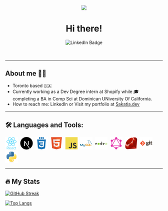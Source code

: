 
<!-- source - https://www.sitepoint.com/github-profile-readme/-->
<div id="header" align="center">
  <img src="https://media0.giphy.com/media/v1.Y2lkPTc5MGI3NjExYWI0N2VlMjUxNDEwMjlkOGQ1NWMxMGJmMzk1ZTQxYjJhZjU3MmMzMyZjdD1z/j1soPQE95y0eXhMwKT/giphy.gif" width="100"/>
  <h1>Hi there!</h1>
  <div id="badges">
    <a><img src="https://img.shields.io/badge/LinkedIn-blue?style=for-the-badge&logo=linkedin&logoColor=white" alt="LinkedIn Badge"/></a>
      <br>
      <br>
      <img src="https://komarev.com/ghpvc/?username=this-is-emma&style=flat-square&color=blue" alt=""/>  
  </div>
</div>

---

## About me :woman_technologist: 

<ul>
 <li>Toronto based 🇨🇦 </li>
 <li>Currently working as a Dev Degree intern at Shopify while 🎓 completing a BA in Comp Sci at Dominican UNiversity Of California.</li> 
  <li>How to reach me: LinkedIn or Visit my portfolio at <a href="sakatia.dev">Sakatia.dev</a></li> 
</ul>

---

## :hammer_and_wrench: Languages and Tools:

<div>
  <img src="https://github.com/devicons/devicon/blob/master/icons/react/react-original-wordmark.svg" title="React" alt="React" width="40" height="40"/>&nbsp;
  <img src="https://raw.githubusercontent.com/devicons/devicon/master/icons/nextjs/nextjs-original.svg" title="NextJs" alt="NextJs" width="40" height="40"/>&nbsp;
  <img src="https://github.com/devicons/devicon/blob/master/icons/css3/css3-plain-wordmark.svg"  title="CSS3" alt="CSS" width="40" height="40"/>&nbsp;
  <img src="https://github.com/devicons/devicon/blob/master/icons/html5/html5-original.svg" title="HTML5" alt="HTML" width="40" height="40"/>&nbsp;
  <img src="https://github.com/devicons/devicon/blob/master/icons/javascript/javascript-original.svg" title="JavaScript" alt="JavaScript" width="40" height="40"/>&nbsp;
  <img src="https://github.com/devicons/devicon/blob/master/icons/mysql/mysql-original-wordmark.svg" title="MySQL"  alt="MySQL" width="40" height="40"/>&nbsp;
  <img src="https://github.com/devicons/devicon/blob/master/icons/nodejs/nodejs-original-wordmark.svg" title="NodeJS" alt="NodeJS" width="40" height="40"/>&nbsp;
   <img src="https://raw.githubusercontent.com/devicons/devicon/master/icons/graphql/graphql-plain.svg" title="GraphQl" alt="GraphQL" width="40" height="40"/>&nbsp;
    <img src="https://raw.githubusercontent.com/devicons/devicon/master/icons/ruby/ruby-original.svg" title="Ruby" alt="Ruby" width="40" height="40"/>&nbsp;
  <img src="https://github.com/devicons/devicon/blob/master/icons/git/git-original-wordmark.svg" title="Git" **alt="Git" width="40" height="40"/>
  <img src="https://raw.githubusercontent.com/devicons/devicon/master/icons/python/python-original.svg" title="Python" **alt="Python" width="40" height="40"/>
</div>

---

## :fire: My Stats

[![GitHub Streak](https://github-readme-streak-stats.herokuapp.com/?user=this-is-emma&theme=dark&background=000000)](https://git.io/streak-stats)

[![Top Langs](https://github-readme-stats.vercel.app/api/top-langs/?username=this-is-emma&layout=compact&theme=vision-friendly-dark)](https://github.com/this-is-emma/github-readme-stats)
